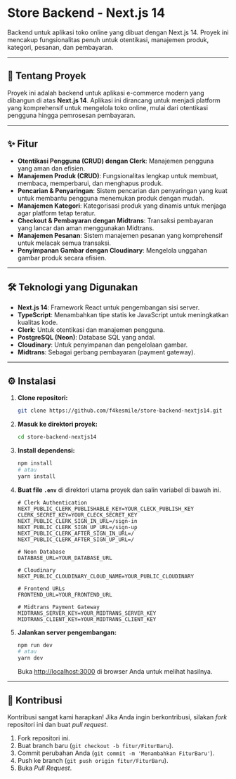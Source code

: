 # Store Backend - Next.js 14

Backend untuk aplikasi toko online yang dibuat dengan Next.js 14. Proyek ini mencakup fungsionalitas penuh untuk otentikasi, manajemen produk, kategori, pesanan, dan pembayaran.

-----

## 🚀 Tentang Proyek

Proyek ini adalah backend untuk aplikasi e-commerce modern yang dibangun di atas **Next.js 14**. Aplikasi ini dirancang untuk menjadi platform yang komprehensif untuk mengelola toko online, mulai dari otentikasi pengguna hingga pemrosesan pembayaran.

-----

## ✨ Fitur

  * **Otentikasi Pengguna (CRUD) dengan Clerk**: Manajemen pengguna yang aman dan efisien.
  * **Manajemen Produk (CRUD)**: Fungsionalitas lengkap untuk membuat, membaca, memperbarui, dan menghapus produk.
  * **Pencarian & Penyaringan**: Sistem pencarian dan penyaringan yang kuat untuk membantu pengguna menemukan produk dengan mudah.
  * **Manajemen Kategori**: Kategorisasi produk yang dinamis untuk menjaga agar platform tetap teratur.
  * **Checkout & Pembayaran dengan Midtrans**: Transaksi pembayaran yang lancar dan aman menggunakan Midtrans.
  * **Manajemen Pesanan**: Sistem manajemen pesanan yang komprehensif untuk melacak semua transaksi.
  * **Penyimpanan Gambar dengan Cloudinary**: Mengelola unggahan gambar produk secara efisien.

-----

## 🛠️ Teknologi yang Digunakan

  * **Next.js 14**: Framework React untuk pengembangan sisi server.
  * **TypeScript**: Menambahkan tipe statis ke JavaScript untuk meningkatkan kualitas kode.
  * **Clerk**: Untuk otentikasi dan manajemen pengguna.
  * **PostgreSQL (Neon)**: Database SQL yang andal.
  * **Cloudinary**: Untuk penyimpanan dan pengelolaan gambar.
  * **Midtrans**: Sebagai gerbang pembayaran (payment gateway).

-----

## ⚙️ Instalasi

1.  **Clone repositori:**

    ```bash
    git clone https://github.com/f4kesmile/store-backend-nextjs14.git
    ```

2.  **Masuk ke direktori proyek:**

    ```bash
    cd store-backend-nextjs14
    ```

3.  **Install dependensi:**

    ```bash
    npm install
    # atau
    yarn install
    ```

4.  **Buat file `.env`** di direktori utama proyek dan salin variabel di bawah ini.

    ```env
    # Clerk Authentication
    NEXT_PUBLIC_CLERK_PUBLISHABLE_KEY=YOUR_CLECK_PUBLISH_KEY
    CLERK_SECRET_KEY=YOUR_CLECK_SECRET_KEY
    NEXT_PUBLIC_CLERK_SIGN_IN_URL=/sign-in
    NEXT_PUBLIC_CLERK_SIGN_UP_URL=/sign-up
    NEXT_PUBLIC_CLERK_AFTER_SIGN_IN_URL=/
    NEXT_PUBLIC_CLERK_AFTER_SIGN_UP_URL=/

    # Neon Database
    DATABASE_URL=YOUR_DATABASE_URL

    # Cloudinary
    NEXT_PUBLIC_CLOUDINARY_CLOUD_NAME=YOUR_PUBLIC_CLOUDINARY

    # Frontend URLs
    FRONTEND_URL=YOUR_FRONTEND_URL

    # Midtrans Payment Gateway
    MIDTRANS_SERVER_KEY=YOUR_MIDTRANS_SERVER_KEY
    MIDTRANS_CLIENT_KEY=YOUR_MIDTRANS_CLIENT_KEY
    ```

5.  **Jalankan server pengembangan:**

    ```bash
    npm run dev
    # atau
    yarn dev
    ```

    Buka [http://localhost:3000](https://www.google.com/search?q=http://localhost:3000) di browser Anda untuk melihat hasilnya.

-----

## 🤝 Kontribusi

Kontribusi sangat kami harapkan\! Jika Anda ingin berkontribusi, silakan *fork* repositori ini dan buat *pull request*.

1.  Fork repositori ini.
2.  Buat branch baru (`git checkout -b fitur/FiturBaru`).
3.  Commit perubahan Anda (`git commit -m 'Menambahkan FiturBaru'`).
4.  Push ke branch (`git push origin fitur/FiturBaru`).
5.  Buka *Pull Request*.
